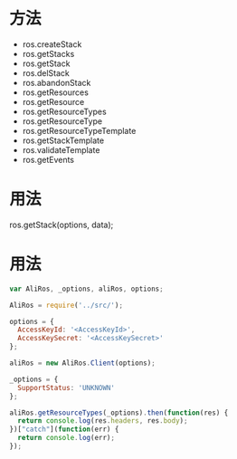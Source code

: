 # 方法

* ros.createStack
* ros.getStacks
* ros.getStack
* ros.delStack
* ros.abandonStack
* ros.getResources
* ros.getResource
* ros.getResourceTypes
* ros.getResourceType
* ros.getResourceTypeTemplate
* ros.getStackTemplate 
* ros.validateTemplate 
* ros.getEvents

# 用法

ros.getStack(options, data);

# 用法

```javascript
var AliRos, _options, aliRos, options;

AliRos = require('../src/');

options = {
  AccessKeyId: '<AccessKeyId>',
  AccessKeySecret: '<AccessKeySecret>'
};

aliRos = new AliRos.Client(options);

_options = {
  SupportStatus: 'UNKNOWN'
};

aliRos.getResourceTypes(_options).then(function(res) {
  return console.log(res.headers, res.body);
})["catch"](function(err) {
  return console.log(err);
});

```